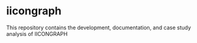# iicongraph
This repository contains the development, documentation, and case study analysis of IICONGRAPH
